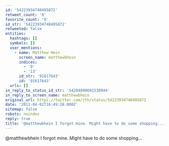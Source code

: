 ```yaml
---
id: '54223934748495872'
retweet_count: '0'
favorite_count: '0'
id_str: '54223934748495872'
retweeted: false
entities:
  hashtags: []
  symbols: []
  user_mentions:
    - name: Matthew Hein
      screen_name: matthewbhein
      indices:
        - '0'
        - '13'
      id_str: '91617643'
      id: '91617643'
  urls: []
in_reply_to_status_id_str: '54204890691538944'
in_reply_to_screen_name: matthewbhein
original_url: https://twitter.com/jth/status/54223934748495872
date: '2011-04-02T16:49:28.000Z'
sitemap: false
robots: noindex
reply: true
title: '@matthewbhein I forgot mine. Might have to do some shopping...'
---
```


@matthewbhein I forgot mine. Might have to do some shopping...